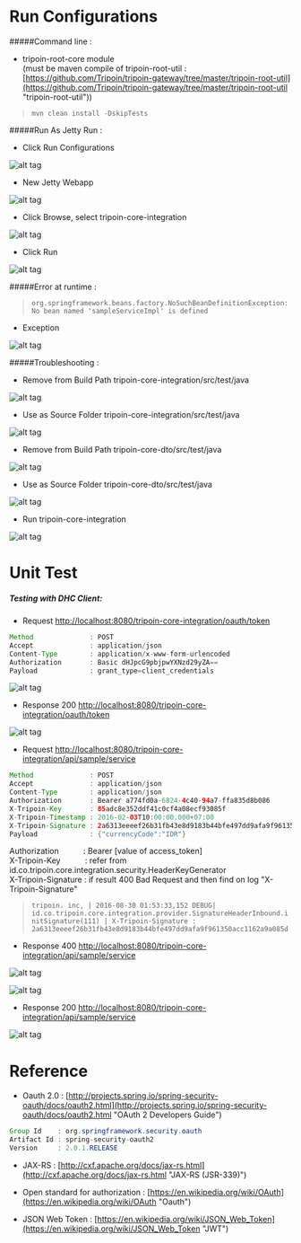 # Run Configurations

#####Command line :
* tripoin-root-core module<br/>
(must be maven compile of tripoin-root-util : [https://github.com/Tripoin/tripoin-gateway/tree/master/tripoin-root-util](https://github.com/Tripoin/tripoin-gateway/tree/master/tripoin-root-util "tripoin-root-util"))

> ``mvn clean install -DskipTests``
 
#####Run As Jetty Run :

* Click Run Configurations

![alt tag](https://raw.githubusercontent.com/Tripoin/tripoin-resources/master/tripoin-image/Setting%20Environment%205.png)

* New Jetty Webapp

![alt tag](https://raw.githubusercontent.com/Tripoin/tripoin-resources/master/tripoin-image/Setting%20Environment%206.png)

* Click Browse, select tripoin-core-integration

![alt tag](https://raw.githubusercontent.com/Tripoin/tripoin-resources/master/tripoin-image/Setting%20Environment%207.png)

* Click Run

![alt tag](https://raw.githubusercontent.com/Tripoin/tripoin-resources/master/tripoin-image/Setting%20Environment%208.png)

#####Error at runtime :

> ``org.springframework.beans.factory.NoSuchBeanDefinitionException: No bean named 'sampleServiceImpl' is defined``

* Exception

![alt tag](https://raw.githubusercontent.com/Tripoin/tripoin-resources/master/tripoin-image/Setting%20Environment%209.png)

#####Troubleshooting :

* Remove from Build Path tripoin-core-integration/src/test/java

![alt tag](https://raw.githubusercontent.com/Tripoin/tripoin-resources/master/tripoin-image/Setting%20Environment%2010.png)

* Use as Source Folder tripoin-core-integration/src/test/java

![alt tag](https://raw.githubusercontent.com/Tripoin/tripoin-resources/master/tripoin-image/Setting%20Environment%2011.png)

* Remove from Build Path tripoin-core-dto/src/test/java

![alt tag](https://raw.githubusercontent.com/Tripoin/tripoin-resources/master/tripoin-image/Setting%20Environment%2012.png)

* Use as Source Folder tripoin-core-dto/src/test/java

![alt tag](https://raw.githubusercontent.com/Tripoin/tripoin-resources/master/tripoin-image/Setting%20Environment%2013.png)

* Run tripoin-core-integration

![alt tag](https://raw.githubusercontent.com/Tripoin/tripoin-resources/master/tripoin-image/Setting%20Environment%2014.png)


# Unit Test

##### Testing with DHC Client:

* Request [http://localhost:8080/tripoin-core-integration/oauth/token](http://localhost:8080/tripoin-core-integration/oauth/token "Get Token")

```java
Method              : POST
Accept              : application/json
Content-Type        : application/x-www-form-urlencoded
Authorization       : Basic dHJpcG9pbjpwYXNzd29yZA==
Payload             : grant_type=client_credentials
``` 

![alt tag](https://raw.githubusercontent.com/Tripoin/tripoin-resources/master/tripoin-image/Unit%20Test%201.png)

* Response 200 [http://localhost:8080/tripoin-core-integration/oauth/token](http://localhost:8080/tripoin-core-integration/oauth/token "Get Token")

![alt tag](https://raw.githubusercontent.com/Tripoin/tripoin-resources/master/tripoin-image/Unit%20Test%202.png)

* Request [http://localhost:8080/tripoin-core-integration/api/sample/service](http://localhost:8080/tripoin-core-integration/api/sample/service "Sample Service")

```java
Method              : POST
Accept              : application/json
Content-Type        : application/json
Authorization       : Bearer a774fd0a-6824-4c40-94a7-ffa835d8b086
X-Tripoin-Key       : 85adc8e352ddf41c0cf4a08ecf93085f
X-Tripoin-Timestamp : 2016-02-03T10:00:00.000+07:00
X-Tripoin-Signature : 2a6313eeeef26b31fb43e8d9183b44bfe497dd9afa9f961350acc1162a9a085d
Payload             : {"currencyCode":"IDR"}
``` 

Authorization&emsp;&emsp;&nbsp;&nbsp;&nbsp;&nbsp;: Bearer [value of access_token]<br/>
X-Tripoin-Key&emsp;&emsp;&nbsp;&nbsp;&nbsp;&nbsp;: refer from id.co.tripoin.core.integration.security.HeaderKeyGenerator<br/>
X-Tripoin-Signature : if result 400 Bad Request and then find on log "X-Tripoin-Signature"<br/>

> ``tripoin. inc, | 2016-08-30 01:53:33,152 DEBUG| id.co.tripoin.core.integration.provider.SignatureHeaderInbound.initSignature(111) | X-Tripoin-Signature : 2a6313eeeef26b31fb43e8d9183b44bfe497dd9afa9f961350acc1162a9a085d``

* Response 400 [http://localhost:8080/tripoin-core-integration/api/sample/service](http://localhost:8080/tripoin-core-integration/api/sample/service "Sample Service")

![alt tag](https://raw.githubusercontent.com/Tripoin/tripoin-resources/master/tripoin-image/Unit%20Test%203.png)

![alt tag](https://raw.githubusercontent.com/Tripoin/tripoin-resources/master/tripoin-image/Unit%20Test%204.png)

* Response 200 [http://localhost:8080/tripoin-core-integration/api/sample/service](http://localhost:8080/tripoin-core-integration/api/sample/service "Sample Service")

![alt tag](https://raw.githubusercontent.com/Tripoin/tripoin-resources/master/tripoin-image/Unit%20Test%205.png)


# Reference
+ Oauth 2.0 : [http://projects.spring.io/spring-security-oauth/docs/oauth2.html](http://projects.spring.io/spring-security-oauth/docs/oauth2.html "OAuth 2 Developers Guide")

```java
Group Id    : org.springframework.security.oauth
Artifact Id : spring-security-oauth2
Version     : 2.0.1.RELEASE
``` 

+ JAX-RS : [http://cxf.apache.org/docs/jax-rs.html](http://cxf.apache.org/docs/jax-rs.html "JAX-RS (JSR-339)")

+ Open standard for authorization : [https://en.wikipedia.org/wiki/OAuth](https://en.wikipedia.org/wiki/OAuth "Oauth")

+ JSON Web Token : [https://en.wikipedia.org/wiki/JSON_Web_Token](https://en.wikipedia.org/wiki/JSON_Web_Token "JWT")